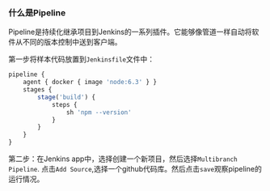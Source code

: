 ### 什么是Pipeline

Pipeline是持续化继承项目到Jenkins的一系列插件。它能够像管道一样自动将软件从不同的版本控制中送到客户端。

第一步将样本代码放置到`Jenkinsfile`文件中：

```javascript
pipeline {
    agent { docker { image 'node:6.3' } }
    stages {
        stage('build') {
            steps {
                sh 'npm --version'
            }
        }
    }
}
```

第二步：在Jenkins app中，选择创建一个新项目，然后选择`Multibranch Pipeline`.
点击`Add Source`,选择一个github代码库。然后点击`save`观察pipeline的运行情况。

